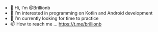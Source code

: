 - 👋 Hi, I’m @Brillionb
- 👀 I’m interested in programming on Kotlin and Android development
- 🌱 I’m currently looking for time to practice 
- 📫 How to reach me ... https://t.me/brillionb

<!---
Brillionb/Brillionb is a ✨ special ✨ repository because its `README.md` (this file) appears on your GitHub profile.
You can click the Preview link to take a look at your changes.
--->
